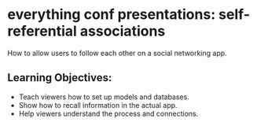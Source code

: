 # everything conf presentations: self-referential associations
How to allow users to follow each other on a social networking app.
## Learning Objectives: 
* Teach viewers how to set up models and databases. 
* Show how to recall information in the actual app. 
* Help viewers understand the process and connections.
